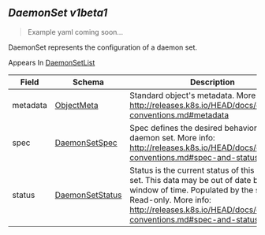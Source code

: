 ## *DaemonSet v1beta1*

> Example yaml coming soon...



DaemonSet represents the configuration of a daemon set.

<aside class="notice">
Appears In  <a href="#daemonsetlist-v1beta1">DaemonSetList</a> </aside>

Field        | Schema     | Description
------------ | ---------- | -----------
metadata | [ObjectMeta](#objectmeta-v1) | Standard object's metadata. More info: http://releases.k8s.io/HEAD/docs/devel/api-conventions.md#metadata
spec | [DaemonSetSpec](#daemonsetspec-v1beta1) | Spec defines the desired behavior of this daemon set. More info: http://releases.k8s.io/HEAD/docs/devel/api-conventions.md#spec-and-status
status | [DaemonSetStatus](#daemonsetstatus-v1beta1) | Status is the current status of this daemon set. This data may be out of date by some window of time. Populated by the system. Read-only. More info: http://releases.k8s.io/HEAD/docs/devel/api-conventions.md#spec-and-status

